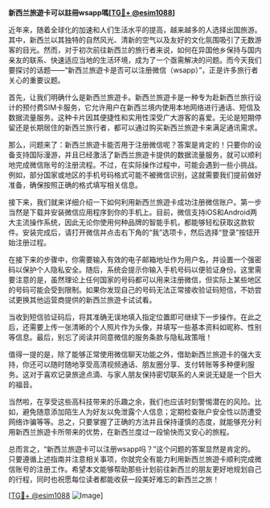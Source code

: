 **新西兰旅遊卡可以註冊wsapp嗎[[TG💪+ @esim1088](https://t.me/s/esim1088)]**

近年来，随着全球化的加速和人们生活水平的提高，越来越多的人选择出国旅游。其中，新西兰以其独特的自然风光、清新的空气以及友好的文化氛围吸引了无数游客的目光。然而，对于初次前往新西兰的旅行者来说，如何在异国他乡保持与国内亲友的联系、快速适应当地的生活环境，成为了一个亟需解决的问题。而今天我们要探讨的话题——“新西兰旅遊卡是否可以注册微信（wsapp）”，正是许多旅行者关心的重要议题。

首先，让我们明确什么是新西兰旅遊卡。新西兰旅遊卡是一种专为赴新西兰旅行设计的预付费SIM卡服务，它允许用户在新西兰境内使用本地网络进行通话、短信及数据流量服务。这种卡片因其便捷性和实用性深受广大游客的喜爱。无论是短期停留还是长期居住的新西兰旅行者，都可以通过购买新西兰旅遊卡来满足通讯需求。

那么，问题来了：新西兰旅遊卡能否用于注册微信呢？答案是肯定的！只要你的设备支持国际漫游，并且已经激活了新西兰旅遊卡提供的数据流量服务，就可以顺利地完成微信账号的注册流程。不过，在实际操作过程中，可能会遇到一些小挑战。例如，部分国家或地区的手机号码格式可能不被微信识别，这就需要我们提前做好准备，确保按照正确的格式填写相关信息。

接下来，我们就来详细介绍一下如何利用新西兰旅遊卡成功注册微信账户。第一步当然是下载并安装微信应用程序到你的手机上。目前，微信支持iOS和Android两大主流操作系统，因此无论你使用何种品牌的智能手机，都能够轻松获取这款软件。安装完成后，请打开微信并点击右下角的“我”选项卡，然后选择“登录”按钮开始注册过程。

在接下来的步骤中，你需要输入有效的电子邮箱地址作为用户名，并设置一个强密码以保护个人隐私安全。随后，系统会提示你输入手机号码以便验证身份。这里需要注意的是，虽然理论上任何国家的号码都可以用来注册微信，但实际上某些地区的号码可能会受到限制。如果你发现自己的号码无法正常接收验证码短信，不妨尝试更换其他运营商提供的新西兰旅遊卡试试看。

当收到短信验证码后，将其准确无误地填入指定位置即可继续下一步操作。在此之后，还需要上传一张清晰的个人照片作为头像，并填写一些基本资料如昵称、性别等信息。最后，别忘了阅读并同意微信的服务条款与隐私政策哦！

值得一提的是，除了能够正常使用微信聊天功能之外，借助新西兰旅遊卡的强大支持，你还可以随时随地享受高清视频通话、朋友圈分享、支付转账等多种便利服务。这对于喜欢记录旅途点滴、与家人朋友保持密切联系的人来说无疑是一个巨大的福音。

当然啦，在享受这些高科技带来的乐趣之余，我们也应该时刻警惕潜在的风险。比如，避免随意添加陌生人为好友以免泄露个人信息；定期检查账户安全性以防遭受网络诈骗等等。总之，只要掌握了正确的方法并且保持谨慎的态度，就能够充分利用新西兰旅遊卡所带来的优势，在新西兰度过一段愉快而又安心的旅程。

总而言之，“新西兰旅遊卡可以注册wsapp吗？”这个问题的答案显然是肯定的。只要遵循上述指南并注意相关事项，你就完全有能力利用新西兰旅遊卡顺利完成微信账号的注册工作。希望本文能够帮助那些计划前往新西兰的朋友更好地规划自己的行程，同时也祝愿每位读者都能收获一段美好难忘的新西兰之旅！

[[TG💪+ @esim1088](https://t.me/s/esim1088) ![Image](https://i.postimg.cc/4NQfJmqS/Snipaste-2025-05-13-00-14-12.png)]